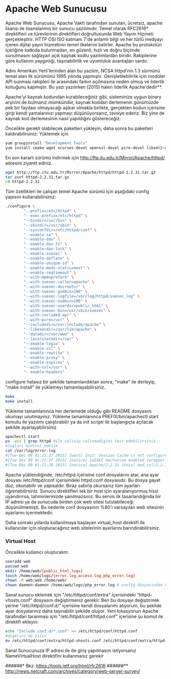 # Apache Web Sunucusu

Apache Web Sunucusu, Apache Vakfı tarafından sunulan, ücretsiz, apache lisansı ile lisanslanmış bir sunucu yazılımıdır. Temel olarak RFC2616* direktifleri ve türevlerinin direktifleri doğrultusunda Web Yayım Hizmeti gerçekleştirir. HTTP OSI ISO katmanı 7'de anlamlı bilgi ve her türlü medyayı içeren dijital yayın hizmetinin temel ilkelerini belirler. Apache bu protokolün içeriğine katkıda bulunmadan, en güvenli, hızlı ve doğru biçimde sunulmasını sağlayan açık kaynak kodlu yazılımlardan biridir. Rakiplerine göre kullanım yaygınlığı, taşınabilirlik ve uyumluluk avantajları vardır. 

Adını Amerikan Yerli'lerinden alan bu yazılım, NCSA httpd'nin 1.3 sürmünü temel alan ilk sürümünü 1995 yılında yapmıştır. Genişletilebilirlik için modüler API sunması rakipleri ile arasındaki farkın açılmasına neden olmuş ve liderlik koltuğunu kapmıştır. Bu yazı yazılırken (2015) halen liderlik Apache'dedir**.

Apache'yi kaynak kodundan kurabileceğiniz gibi, sisteminize uygun binary arşivini de bulmanız mümkündür, kaynak koddan derlemenin günümüzde pek bir faydası olmayacağı aşikar olmakla birlikte, gerçekten kodun içerisine girip kendi yamalarınızı yapmayı düşünüyorsanız, tavsiye ederiz. Biz yine de kaynak kod derlemesinin nasıl yapıldığını göstereceğiz: 

Öncelikle gerekli olabilecek paketleri yükleyin, daha sonra bu paketleri kaldırabilirsiniz:
Yüklemek için
```bash
yum groupinstall "Development Tools"
yum install cmake wget ncurses-devel openssl-devel pcre-devel libxml2-devel curl-devel gd-devel libxslt-devel
```
En son kararlı sürümü indirmek için http://ftp.itu.edu.tr/Mirror/Apache/httpd/ adresini ziyaret ediniz.

```bash
wget http://ftp.itu.edu.tr/Mirror/Apache/httpd/httpd-2.2.31.tar.gz
tar zxvf httpd-2.2.31.tar.gz
cd httpd-2.2.31
```
Tüm özellikleri ile çalışan temel Apache sürümü için aşağıdaki config yapısını kullanabilirsiniz:

```bash
./configure \
        "--prefix=/etc/httpd" \
        "--exec-prefix=/etc/httpd" \
        "--bindir=/usr/bin" \
        "--sbindir=/usr/sbin" \
        "--sysconfdir=/etc/httpd/conf" \
        "--enable-so" \
        "--enable-dav" \
        "--enable-dav-fs" \
        "--enable-dav-lock" \
        "--enable-suexec" \
        "--enable-deflate" \
        "--enable-unique-id" \
        "--enable-mods-static=most" \
        "--enable-reqtimeout" \
        "--with-mpm=prefork" \
        "--with-suexec-caller=apache" \
        "--with-suexec-docroot=/" \
        "--with-suexec-gidmin=100" \
        "--with-suexec-logfile=/var/log/httpd/suexec_log" \
        "--with-suexec-uidmin=100" \
        "--with-suexec-userdir=public_html" \
        "--with-suexec-bin=/usr/sbin/suexec" \
        "--with-included-apr" \
        "--with-pcre=/usr" \
        "--includedir=/usr/include/apache" \
        "--libexecdir=/usr/lib/apache" \
        "--datadir=/var/www" \
        "--localstatedir=/var" \
        "--enable-logio" \
        "--enable-ssl" \
        "--enable-rewrite" \
        "--enable-proxy" \
        "--enable-expires" \
        "--with-ssl=/usr" \
        "--enable-headers"
```
configure hatasız bir şekilde tamamlandıktan sonra, "make" ile derleyip, "make install" ile yüklemeyi tamamlayabilirsiniz.

```bash
make
make install
```
Yükleme tamamlanınca her derlemede olduğu gibi README dosyasını okumayı unutmayınız. Yükleme tamamlanınca PREFIX/bin/apachectl start komutu ile yazılımı çalıştırabilir ya da init scripti ile başlangıçta açılacak şekilde ayarlayabilirsiniz

```bash
apachectl start
ps -aux | grep httpd #ile calisip calismadigini test edebilirsiniz.
#loglari kontrol edelim
cat /var/log/error.log
#[Tue Dec 08 01:21:37 2015] [warn] Init: Session Cache is not configured [hint: SSLSessionCache]
#[Tue Dec 08 01:21:37 2015] [notice] suEXEC mechanism enabled (wrapper: /usr/sbin/suexec)
#[Tue Dec 08 01:21:38 2015] [notice] Apache/2.2.31 (Unix) mod_ssl/2.2.31 OpenSSL/1.0.1e-fips DAV/2 configured -- resuming normal operations
```

Apache yüklendiğinde, /etc/httpd içerisine conf dosyalarını atar, ana ayar dosyası /etc/httpd/conf içerisindeki httpd.conf dosyasıdır. Bu dosya gayet düz, okunabilir ve yapısaldır. Biraz sabırla okursanız tüm ayarları öğrenebilirsiniz. Sunucu direktifleri tek bir host için ayaralanıyormuş hissi uyandırırsa, tahminlerinizde yanılmazsınız. Bu servis ilk tasarlandığında bir IP adresi ya da sunucuda birden çok web sitesi tutulabileceği düşünülmemişti. Bu nedenle conf dosyasının %80'i varsayılan web sitesinin ayarlarını içermektedir. 

Daha sonraki yıllarda kullanılmaya başlayan virtual_host direktifi ile kullanıcılar için oluşturacağınız web sitelerinin ayarlarını barındırabilirsiniz.

### Virtual Host
Öncelikle kullanıcı oluşturalım:
```bash
useradd web
passwd web
mkdir /home/web/{public_html,logs}
touch /home/web/logs/{error.log,access.log,php_error.log}
chown -R web:web /home/web/
chown daemon:daemon /home/web/logs/php_error.log # config dosyasından kullanıcıyı değiştirebilirsiniz.
```
Sanal sunucu eklemek için "/etc/httpd/conf/extra" içerisindeki "httpd-vhosts.conf" dosyasını değiştirmeniz gerekir. Ben bu dosyayı değiştirmek yerine "/etc/httpd/conf.d/" içerisine kendi dosyalarımı atıyorum, bu şekilde ayar dosyalarınız daha taşınabilir şekilde oluyor. Yeni lokasyonun Apache tarafından taranması için "/etc/httpd/conf/httpd.conf" içerisine şu komut ile direktifi ekleyin:

```bash
echo "Include conf.d/*.conf" >> /etc/httpd/conf/httpd.conf
#digerini de silin
mv /etc/httpd/conf/extra/httpd-vhosts.conf /etc/httpd/conf/extra/httpd-vhosts.conf.old
```


Sanal Sunucunuza IP adresi ile de giriş yapılmasını istiyorsanız NameVirtualHost direktifini kullanmanız gerekir

######* Bkz: https://tools.ietf.org/html/rfc2616
######** http://news.netcraft.com/archives/category/web-server-survey/
